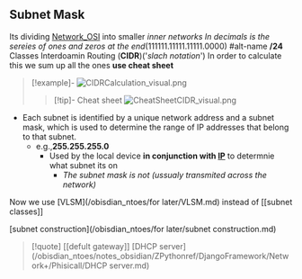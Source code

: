 ## Subnet Mask 
Its dividing [Network_OSI](/obisdian_ntoes/notes_obsidian/ZPythonref/DjangoFramework/Network+/Ref_OSI/Network_OSI.md) into smaller *inner networks*
*In decimals is the sereies of ones and zeros at the end*(111111.11111.11111.0000)
#alt-name  **/24** Classes Interdoamin Routing (**CIDR**)('*slach notation*') 
In order to calculate this we sum up all the ones 
**use cheat sheet** 
>[!example]-
>![CIDRCalculation_visual.png](/static/CIDRCalculation_visual.png)
>>[!tip]- Cheat sheet
>> ![CheatSheetCIDR_visual.png](/static/CheatSheetCIDR_visual.png)


- Each subnet is identified by a unique network address and a subnet mask, which is used to determine the range of IP addresses that belong to that subnet.
	- e.g.,**255.255.255.0**
		- Used by the local device **in conjunction with [IP](/obisdian_ntoes/notes_obsidian/ZPythonref/DjangoFramework/Network+/Ref_OSI/IP.md)** to  determnie what subnet its on 
			- *The subnet mask is not (ussualy transmited across the network)*

Now we use [VLSM](/obisdian_ntoes/for later/VLSM.md) instead of [[subnet classes]]



$$ $$
[subnet construction](/obisdian_ntoes/for later/subnet construction.md)
>[!quote] [[defult gateway]] [DHCP server](/obisdian_ntoes/notes_obsidian/ZPythonref/DjangoFramework/Network+/Phisicall/DHCP server.md)